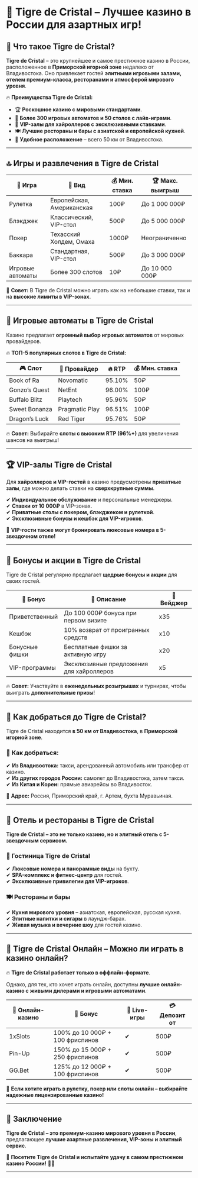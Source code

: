 # 🎰 Tigre de Cristal – Лучшее казино в России для азартных игр!  

## 🎯 Что такое Tigre de Cristal?  

**Tigre de Cristal** – это крупнейшее и самое престижное казино в России, расположенное в **Приморской игорной зоне** недалеко от Владивостока. Оно привлекает гостей **элитными игровыми залами, отелем премиум-класса, ресторанами и атмосферой мирового уровня**.  

🔥 **Преимущества Tigre de Cristal:**  
- 🏆 **Роскошное казино с мировыми стандартами**.  
- 🎰 **Более 300 игровых автоматов и 50 столов с лайв-играми**.  
- 💎 **VIP-залы для хайроллеров с эксклюзивными ставками**.  
- 🍽 **Лучшие рестораны и бары с азиатской и европейской кухней**.  
- 📍 **Удобное расположение** – всего 50 км от Владивостока.  

---

## 🔝 Игры и развлечения в Tigre de Cristal  

| 🎲 Игра | 🎰 Вид | 💰 Мин. ставка | 🏆 Макс. выигрыш |
|--------|------|-----------|--------------|
| Рулетка | Европейская, Американская | 100₽ | До 1 000 000₽ |
| Блэкджек | Классический, VIP-стол | 500₽ | До 5 000 000₽ |
| Покер | Техасский Холдем, Омаха | 1000₽ | Неограниченно |
| Баккара | Стандартная, VIP-стол | 500₽ | До 3 000 000₽ |
| Игровые автоматы | Более 300 слотов | 10₽ | До 10 000 000₽ |

🎯 **Совет:** В Tigre de Cristal можно играть как на небольшие ставки, так и на **высокие лимиты в VIP-зонах**.  

---

## 🎰 Игровые автоматы в Tigre de Cristal  

Казино предлагает **огромный выбор игровых автоматов** от мировых провайдеров.  

🔥 **ТОП-5 популярных слотов в Tigre de Cristal:**  

| 🎮 Слот | 🏢 Провайдер | 🔥 RTP | 💰 Мин. ставка |
|--------|-------------|-------|-------------|
| Book of Ra | Novomatic | 95.10% | 50₽ |
| Gonzo’s Quest | NetEnt | 96.00% | 100₽ |
| Buffalo Blitz | Playtech | 95.96% | 50₽ |
| Sweet Bonanza | Pragmatic Play | 96.51% | 100₽ |
| Dragon’s Luck | Red Tiger | 95.76% | 50₽ |

🔥 **Совет:** Выбирайте **слоты с высоким RTP (96%+)** для увеличения шансов на выигрыш!  

---

## 🏆 VIP-залы Tigre de Cristal  

Для **хайроллеров и VIP-гостей** в казино предусмотрены **приватные залы**, где можно делать ставки на **сверхкрупные суммы**.  

✔ **Индивидуальное обслуживание** и персональные менеджеры.  
✔ **Ставки от 10 000₽** в VIP-зонах.  
✔ **Приватные столы с покером, блэкджеком и рулеткой**.  
✔ **Эксклюзивные бонусы и кешбэк для VIP-игроков**.  

💎 **VIP-гости также могут бронировать люксовые номера в 5-звездочном отеле!**  

---

## 🎁 Бонусы и акции в Tigre de Cristal  

Tigre de Cristal регулярно предлагает **щедрые бонусы и акции** для своих гостей.  

| 🎁 Бонус | 📌 Описание | 🔄 Вейджер |
|---------|----------|---------|
| Приветственный | До 100 000₽ бонуса при первом визите | x35 |
| Кешбэк | 10% возврат от проигранных средств | x10 |
| Бонусные фишки | Бесплатные фишки за активную игру | x20 |
| VIP-программы | Эксклюзивные предложения для хайроллеров | x5 |

🔥 **Совет:** Участвуйте в **еженедельных розыгрышах** и турнирах, чтобы выиграть **дополнительные призы**!  

---

## 📍 Как добраться до Tigre de Cristal?  

Tigre de Cristal находится **в 50 км от Владивостока**, в **Приморской игорной зоне**.  

### 🚖 **Как добраться:**  
✔ **Из Владивостока:** такси, арендованный автомобиль или трансфер от казино.  
✔ **Из других городов России:** самолет до Владивостока, затем такси.  
✔ **Из Китая и Кореи:** прямые авиарейсы во Владивосток.  

📌 **Адрес:** Россия, Приморский край, г. Артем, бухта Муравьиная.  

---

## 🏨 Отель и рестораны в Tigre de Cristal  

**Tigre de Cristal – это не только казино, но и элитный отель с 5-звездочным сервисом.**  

### 🏨 **Гостиница Tigre de Cristal**  
✔ **Люксовые номера и панорамные виды** на бухту.  
✔ **SPA-комплекс и фитнес-центр** для гостей.  
✔ **Эксклюзивные привилегии для VIP-игроков**.  

### 🍽 **Рестораны и бары**  
✔ **Кухня мирового уровня** – азиатская, европейская, русская кухня.  
✔ **Элитные напитки и сигары** в лаундж-барах.  
✔ **Живая музыка и вечерние шоу** для гостей казино.  

---

## 📱 Tigre de Cristal Онлайн – Можно ли играть в казино онлайн?  

🔥 **Tigre de Cristal работает только в оффлайн-формате**.  

Однако, для тех, кто хочет играть онлайн, доступны **лучшие онлайн-казино с живыми дилерами и игровыми автоматами**.  

| 🎰 Онлайн-казино | 🎁 Бонус | 📡 Live-игры | 💳 Депозит от |
|---------------|--------|---------|------------|
| 1xSlots | 100% до 10 000₽ + 100 фриспинов | ✔ | 500₽ |
| Pin-Up | 150% до 15 000₽ + 250 фриспинов | ✔ | 500₽ |
| GG.Bet | 125% до 12 000₽ + 100 фриспинов | ✔ | 500₽ |

🚀 **Если хотите играть в рулетку, покер или слоты онлайн – выбирайте надежные лицензированные казино!**  

---

## 🏁 Заключение  

**Tigre de Cristal – это премиум-казино мирового уровня в России**, предлагающее **лучшие азартные развлечения, VIP-зоны и элитный сервис**.  

🚀 **Посетите Tigre de Cristal и испытайте удачу в самом престижном казино России!** 🎰🔥  

---

